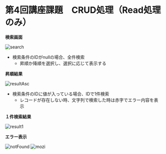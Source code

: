 # 第4回講座課題　CRUD処理（Read処理のみ）
**検索画面**

![search](https://user-images.githubusercontent.com/97335620/152984071-326d70b5-4499-47f4-aa76-6abc54749dfa.png)

- 検索条件のIDがnullの場合、全件検索
  - 昇順か降順を選択し、選択に応じて表示する

**昇順結果**

![resultAsc](https://user-images.githubusercontent.com/97335620/152984515-1244b1d0-8a30-4672-9f36-6d02dcdb835d.png)

- 検索条件のIDに値が入っている場合、IDで1件検索
  - レコードが存在しない時、文字列で検索した時は赤字でエラー内容を表示
 
**１件検索結果**

![result1](https://user-images.githubusercontent.com/97335620/152984825-d66513ef-234f-4c86-8b0a-39ca4b7a943f.png)

**エラー表示**

![notFound](https://user-images.githubusercontent.com/97335620/152984880-c6e31dc8-2d4f-4589-801e-37c2601d173d.png)
![mozi](https://user-images.githubusercontent.com/97335620/152984885-2d9af1d0-f0fa-4d83-b7cb-ef02f22759ab.png)
